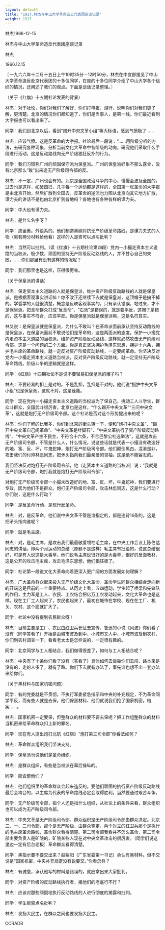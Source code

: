 ```yaml
---
layout: default
title: "1917.林杰与中山大学革命造反代表团座谈记录"
weight: 1917
---
```


林杰1966-12-15

林杰与中山大学革命造反代表团座谈记录

林杰

1966.12.15

〖一九六六年十二月十五日上午10时35分－12时50分，林杰在中宣部接见了中山大学革命造反赴京代表团的十多位同学，在座的十多位同学介绍了中山大学各个组织的情况，还阐述了我们的观点。下面是谈话记录整理。〗

（关于《红旗》十五期社论发表的背景）

林杰：对于社论，你们对我们了解好，你们打电报，游行，说明你们对我们更了解，更清楚。北京的情况你们都知道了，你们是当事人，是第一线。你们最近看到大字报也可以看出来了。

同学：我们到北京以后，看到“踢开中央文革小组”等大标语，感到气愤极了……

林杰：应该气愤。这是反革命的大字报。社论最后一段说：“……用阶级分析的方法，去研究各种现象，分析当前文化大革命中各阶级的动向，研究他们采取什么手段进行活动，这是反动路线向无产阶级猖狂反扑的行为。

同学：我们习惯称广州的顽固保守派为保皇派。广州的保皇派好象不那么露骨，没有北京那么“敢”出来造无产阶级司令部的反。

林杰：不一定，广州也会有的。北京是全国政治斗争的中心，慢慢会波及全国的。过去也是这样，如破四旧，几乎每一个运动都是这样的，全国第一张革命的大字报是由北京开始，然后扩散到全国去。反革命的逆流也力图从北京向其它地方扩散，谭力夫的讲话不是也由北京扩到各地吗？各地也有各种各样的谭力夫。

同学：中大也有谭力夫。

林杰：是什么名字呀？

同学：周金惠。外语系的。他们制造黑纲对抗无产阶级革命路线，是谭力夫式的人物（另有两分材料给他看）这样的人是否可以点名批判？

林杰：当然可以批判。（读《红旗》十五期社论第四段）党内一小撮走资本主义道路的当权派，极少数，顽固的坚持无产阶级反动路线的人，并不甘心自己的失败，……你们那里有没有这样的情况呢？

同学：我们那里也是这样，压得很厉害。

（关于保皇派的讲话）

林杰：保走资本主义道路的人就是保皇派，维护资产阶级反动路线的人就是保皇派。是根据客观事实讲话嘛！你不改正还继续下去就是保皇派，这顶帽子是搞不掉的。学哲学的人就很清楚，概念是反映客观事实的，只有承认错误，站过来，才不是保皇派。把革命群众打成“反革命”、“右派”是错误的，就是要平反，这帽子是错的，这与事实不符合，应该平反。你是保皇派就是保皇派嘛，这是名符其实。

林又说：是保皇派就是保皇派，为什么不敢叫？在革命派面前承认坚持反动路线的是保皇派，在保皇派面前不敢说他们是革命的，这是两面派的态度。保护一小撮党内走资本主义道路的当权派，维护资产阶级反动路线，这样就必然攻击无产阶级司令部。这是一个问题的二个方面。你是真正坚决拥护毛泽东思想，拥护十六条，拥护毛主席的革命路线，就一定反对资产阶级反动路线，一定要闹革命。你坚决反对党内一小撮走资本主义道路当权派，反对资产阶级反动路线，就一定坚持无产阶级革命路线。阶级斗争的逻辑就是这样。

同学：《红旗》十四期社论不是说不要轻易扣保皇派的帽子吗？

林杰：不要轻易的扣上是对的。不是乱扣，乱扣是不对的，他们说“拥护中央文革小组”也是保皇派，这就不对，这是诬蔑。

同学：现在党内一小撮走资本主义道路的当权派为了保自己，挑动工人斗学生，群众斗群众，全国武斗很厉害，北京也是这样，“什么踢开中央文革”“三问中央文革”，这就是炮打无产阶级司令部。这个社论是否对这个形势提出来的呢？

林杰：你们了解的比我多，你们到北京的街头转一下，便和“炮打中央文革”、“踢开中央文革自己闹革命”、“中央文革是绊脚石”、“中央文革执行了资产阶级反动路线”、“中央文革产生不民主，不符合十六条，不合巴黎公社选举法”，这就是攻击无产阶级司令部，不管是什么人，什么情况，说这些话就是代表一小撮没有改造好的地、富、反、坏，牛鬼蛇神，炮打无产阶级司令部。他们颠倒黑白，混淆是非，攻击我们的付帅林彪同志，把矛头指向我们最亲爱的领袖，这是绝不能容忍的。

我们坚决反对炮打无产阶级司令部，他（走资本主义道路的当权派）说：“我就是无产阶级司令部，炮打我就是炮打无产阶级司令部”。

对炮打无产阶级司令部一小撮未改造好的地、富、反、坏，牛鬼蛇神，我们要进行专政，因为他们不是群众。炮打无产阶级司令部，攻击林彪同志，这是什么行动？你们说，这是什么行动？

同学：是反革命行动，是现行反革命。

林杰：对，是反革命，他们说中央文革不管是谁指定的，都是违背16条的，这是把矛头指向谁呢？

同学：就是毛主席。

林杰：对，是毛主席，是攻击我们最最敬爱领袖毛主席，在中央工作会议上陈伯达同志的讲话，即两个月运动的总结（原题不是这样）毛主席有批语的，说这总结很好，可是有人说这是大毒草。他们说毛主席说很好的是大毒草，很好的反面教材，这是公开的攻击毛主席，攻击毛泽东思想，他们猖狂极了。

同学：社论第一段说文化大革命向着更深入更广阔的方面发展如何理解？

林杰：广大革命群众起来投入无产阶级文化大革命，革命学生同群众相结合走向新的开端这是目前的一个重要特点。从历史上看，五四运动，学生起了桥梁和先锋队的作用，主力军是工人、农民、工农结合把亿万工农发动起来，文化大革命也是这样。现在工厂工人起来了，农民也起来了，最初在城市在学校、现在在工厂、机关、农村、这个面就扩大了。

同学：社论中没有提到农民群众呀！

林杰：目前主要是工厂、农民由红卫兵长征去宣传，鲁迅的小说《风波》你们看了没有（同学答看了）开始是由城市波及到中、小城市又人中、小城市波及到农村，你们到农村调查一下，看看老太太是怎样说的，一定很有趣的。

同学：北京同学与工人相结合，我们做得很差了，如何与工人相结合呢？

林杰：中央有了十条你们看了没有（答看了）具体如何去做靠你们去闯，路本来是没有的，走的人多了，就有了路。你们下去就有办法了，事先谁也想不出一套办法来给你们。

（关于黑材料与国家机密问题）

同学：有的党委就是不贯彻，不执行军委紧急指示和中央的补充规定，不为革命同学平反，而有些人就是去保，他们保黑材料、他们就说我们抢了国家机密，档案……。

林杰：国家机密一定要保，但整群众的材料要不要去保呢？把工作组整群众的材料当机密来给革命群众扣上新的罪名。

同学：现在有人提出炮打北航《红旗》“炮打第三司令部”你看法如何？

林杰：革命群众组织我们坚决支持。

同学：保皇派也说他们是革命组织。

林杰：是群众组织，有些是当权派在幕后操纵的。

同学：能否整他们？

林杰：他们组织里的革命群众会起来造反的，要他们顽固的执行资产阶级反动路线最后会垮台的，以主席为代表的革命路线必定会取得胜利，当然要通过艰苦斗争。

同学：无产阶级司令部，指个人还是指什么组织，从社论上的条件来看，群众组织也可以成为无产阶级司令部。

林杰：中央文革是无产阶级司令部、群众组织是无产阶级司令部由群众决定。北京三、一、二司令部，那个是无产阶级，由群众鉴定，两个对立的红卫兵那个是执行的毛主席革命路线，革命群众看得清楚。第二司令部我看并不怎么革命，第二司令部主要负责人是矿院的，矿院某些人现在对中央文革攻击的很厉害，（同学们说这里边一定有后台老板）革命群众看得清楚。

同学：黑指示要不要交出来？赵紫阳（广东省委第一书记）承认有黑材料，但不交说是“国家机密，中央补充规定没有说要交。”你看怎样？

林杰：有诚意，承认他写的材料是错误的，就应拿出来大家批判。

同学：对资产阶级的反动路线执行者，揭他们的老底行不行？

林杰：应该对那些顽固地执行反动路线的人进行彻底的揭露和批判。

同学：学生能否点名批判？

林杰：发扬大民主，在群众之间也要发扬大民主。

CCRADB

